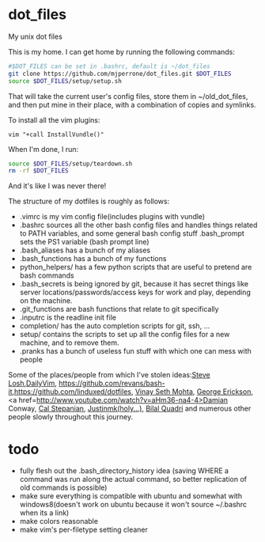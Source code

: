dot_files
=========

My unix dot files

This is my home. I can get home by running the following commands:

```bash
#$DOT_FILES can be set in .bashrc, default is ~/dot_files
git clone https://github.com/mjperrone/dot_files.git $DOT_FILES
source $DOT_FILES/setup/setup.sh
```

That will take the current user's config files, store them in ~/old_dot_files, and then put mine in their place, with a combination of copies and symlinks.

To install all the vim plugins:

```viml
vim "+call InstallVundle()"
```

When I'm done, I run:

```bash
source $DOT_FILES/setup/teardown.sh
rm -rf $DOT_FILES
```
And it's like I was never there! 

The structure of my dotfiles is roughly as follows:

* .vimrc is my vim config file(includes plugins with vundle)
* .bashrc sources all the other bash config files and handles things related to PATH variables, and some general bash config stuff
  .bash_prompt sets the PS1 variable (bash prompt line)
* .bash_aliases has a bunch of my aliases
* .bash_functions has a bunch of my functions
* python_helpers/ has a few python scripts that are useful to pretend are bash commands
* .bash_secrets is being ignored by git, because it has secret things like server locations/passwords/access keys for work and play, depending on the machine.
* .git_functions are bash functions that relate to git specifically
* .inputrc is the readline init file
* completion/ has the auto completion scripts for git, ssh, ...
* setup/ contains the scripts to set up all the config files for a new machine, and to remove them.
* .pranks has a bunch of useless fun stuff with which one can mess with people


Some of the places/people from which I've stolen ideas:<a href=http://learnvimscriptthehardway.stevelosh.com/>Steve Losh</a>,<a href=http://dailyvim.blogspot.com/>DailyVim</a>, <https://github.com/revans/bash-it>,<https://github.com/linduxed/dotfiles>, <a href=http://www.linkedin.com/in/vinaysethmohta>Vinay Seth Mohta</a>, <a href=https://github.com/GeorgeErickson/dotfiles>George Erickson</a>, <a href=http://www.youtube.com/watch?v=aHm36-na4-4>Damian Conway</a>, <a href=https://github.com/Ziphilt/dotfiles>Cal Stepanian</a>, <a href=https://github.com/justinmk/config/>Justinmk(holy...)</a>, <a href=http://bilalquadri.com/blog/2014/03/02/harmonizing-with-vi-nature/>Bilal Quadri</a> and numerous other people slowly throughout this journey.


todo
=========
* fully flesh out the .bash_directory_history idea (saving WHERE a command was run along the actual command, so better replication of old commands is possible)
* make sure everything is compatible with ubuntu and somewhat with windows8(doesn't work on ubuntu because it won't source ~/.bashrc when its a link)
* make colors reasonable
* make vim's per-filetype setting cleaner
